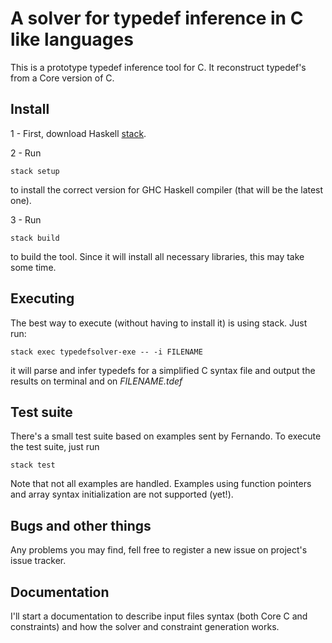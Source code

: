 A solver for typedef inference in C like languages
==================================

This is a prototype typedef inference tool for C. It reconstruct
typedef's from a Core version of C.

Install
-----

1 - First, download Haskell [stack](https://github.com/commercialhaskell/stack/blob/master/doc/GUIDE.md).

2 - Run

    stack setup

to install the correct version for GHC Haskell compiler (that will be
the latest one).

3 - Run

    stack build

to build the tool. Since it will install all necessary libraries, this
may take some time.


Executing
--------

The best way to execute (without having to install it) is using
stack. Just run:

    stack exec typedefsolver-exe -- -i FILENAME

it will parse and infer typedefs for a simplified C syntax file and
output the results on terminal and on _FILENAME.tdef_

Test suite
--------

There's a small test suite based on examples sent by Fernando. To
execute the test suite, just run

    stack test

Note that not all examples are handled. Examples using function
pointers and array syntax initialization are not supported (yet!).

Bugs and other things
-----------------

Any problems you may find, fell free to register a new issue on
project's issue tracker.


Documentation
------------

I'll start a documentation to describe input files syntax (both Core C
and constraints) and how the solver and constraint generation works.
